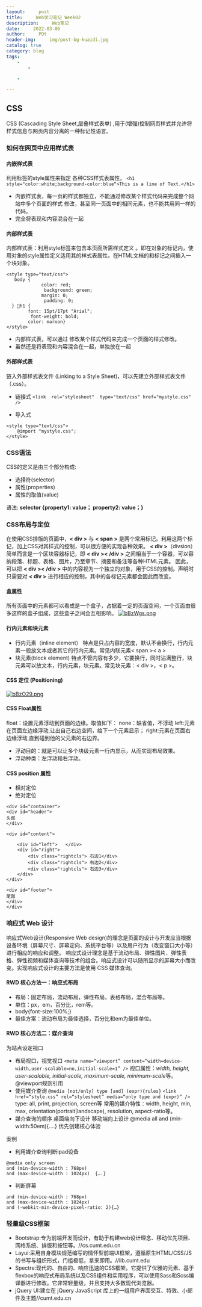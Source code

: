```yaml
---
layout:     post
title:     Web学习笔记 Week02
description:     Web笔记
date:     2022-03-06
author:     POt
header-img:     img/post-bg-kuaidi.jpg
catalog: true
category: blog
tags:     
    -   
        -   

    -   

---
```


## CSS
CSS (Cascading Style Sheet,层叠样式表单) ,用于(增强)控制网页样式并允许将样式信息与网页内容分离的一种标记性语言。
### 如何在网页中应用样式表
#### 内嵌样式表
利用标签的style属性来指定 各种CSS样式表属性。
`<h1  style="color:white;background-color:blue“>This is a line of Text.</h1>`
* 内嵌样式表，每一页的样式都独立，不能通过修改某个样式代码来完成整个网站中多个页面的样式 修改，甚至同一页面中的相同元素，也不能共用同一样的代码。
* 完全将表现和内容混合在一起
#### 内部样式表
内部样式表：利用style标签来包含本页面所需样式定义 。即在对象的标记内，使用对象的style属性定义适用其的样式表属性。在HTML文档的<HTML>和<BODY>标记之间插入一个<STYLE>...</STYLE>块对象。

```
<style type="text/css">
   body {
             color: red;
              background: green;
             margin: 0;
              padding: 0;
  } h1 {
		font: 15pt/17pt "Arial";
		 font-weight: bold; 
		color: maroon}
</style>
```

* 内部样式表，可以通过 修改某个样式代码来完成一个页面的样式修改。
* 虽然还是将表现和内容混合在一起，单独放在一起
#### 外部样式表
链入外部样式表文件 (Linking to a Style Sheet)，可以先建立外部样式表文件（.css）。
* 链接式
`<link  rel="stylesheet"  type="text/css" href="mystyle.css" />`

* 导入式

```
<style type="text/css">
	@import "mystyle.css";
</style>
```

### CSS语法
CSS的定义是由三个部分构成: 
* 选择符(selector)
* 属性(properties)
* 属性的取值(value)

语法: 
**selector {property1: value； property2: value；}**
### CSS布局与定位
在使用CSS排版的页面中，**< div >** 与 **< span >** 是两个常用标记。利用这两个标记，加上CSS对其样式的控制，可以很方便的实现各种效果。
**< div >**（divsion）简单而言是一个区块容器标记，即 **< div >< /div >** 之间相当于一个容器，可以容纳段落、标题、表格、图片，乃至章节、摘要和备注等各种HTML元素。
因此，可以把 **< div >< /div >** 中的内容视为一个独立的对象，用于CSS的控制。声明时只需要对 **< div >** 进行相应的控制，其中的各标记元素都会因此而改变。
#### 盒属性
所有页面中的元素都可以看成是一个盒子，占据着一定的页面空间，一个页面由很多这样的盒子组成，这些盒子之间会互相影响。
[![bBzWgs.png](https://s1.ax1x.com/2022/03/06/bBzWgs.png)](https://imgtu.com/i/bBzWgs)
#### 行内元素和块元素
* 行内元素（inline element）
特点是只占内容的宽度，默认不会换行，行内元素一般放文本或者其它的行内元素。常见内联元素< span >< a >
* 块元素(block element)
特点不管内容有多少，它要换行，同时沾满整行，块元素可以放文本，行内元素，块元素。常见块元素：< div >，< p >。
#### CSS 定位 (Positioning)
[![bBzO29.png](https://s1.ax1x.com/2022/03/06/bBzO29.png)](https://imgtu.com/i/bBzO29)
#### CSS  Float属性
float：设置元素浮动到页面的边缘。取值如下：
none：缺省值，不浮动
left:元素在页面左边缘浮动,让出自己右边空间，给下一个元素显示；
right:元素在页面右边缘浮动,直到碰到他的父元素的右边界。
* 浮动目的：就是可以让多个块级元素一行内显示，从而实现布局效果。
* 浮动种类：左浮动和右浮动。
#### CSS position 属性
* 相对定位
* 绝对定位

```
<div id="container">
<div id="header">
头部
</div>

<div id="content">

	<div id="left">   </div>
	<div id="right">
		<div class="rightcls"> 右边1</div>
		<div class="rightcls"> 右边2</div>
		<div class="rightcls"> 右边3</div>
	</div>
</div>

<div id="footer">
尾部
</div>
</div>
```

### 响应式 Web 设计
响应式Web设计(Responsive Web design)的理念是页面的设计与开发应当根据设备环境（屏幕尺寸、屏幕定向、系统平台等）以及用户行为（改变窗口大小等）进行相应的响应和调整。
响应式设计理念是基于流动布局、弹性图片、弹性表格、弹性视频和媒体查询等技术的组合。响应式设计可以随所显示的屏幕大小而改变。实现响应式设计的主要方法是使用 CSS 媒体查询。 
#### RWD 核心方法一：响应式布局
* 布局：固定布局，流动布局，弹性布局，表格布局，混合布局等。
* 单位：px，em，百分比，rem等。
* body{font-size:100%;}
* 最佳方案：流动布局为最佳选择，百分比和em为最佳单位。
#### RWD 核心方法二：媒介查询
为站点设定视口
* 布局视口，视觉视口
`<meta name=“viewport” content=“width=device-width,user-scalable=no,initial-scale=1” />`
视口属性：*width, height, user-scalable, initial-scale, maximum-scale, minimum-scale*等。
@viewport规则引用
* 使用媒介查询
`@media [not/only] type [and] (expr){rules}`
`<link href=“style.css” rel=“stylesheet” media=“only type and (expr)” />`
type: all, print, projection, screen等
常用的媒介特性：width, height, min, max, orientation(portrait|landscape), resolution, aspect-ratio等。
* 媒介查询的顺序
桌面端向下设计
移动端向上设计
@media all and (min-width:50em){….}
优先创建核心体验

案例
* 利用媒介查询判断ipad设备

```
@media only screen 
and (min-device-width : 768px) 
and (max-device-width : 1024px)  {….}
```

* 判断屏幕

```
and (min-device-width : 768px) 
and (max-device-width : 1024px)
and (-webkit-min-device-pixel-ratio: 2){…}
```

### 轻量级CSS框架
* Bootstrap:专为前端开发而设计，有助于构建web设计理念、移动优先项目、网格系统、排版和按钮等。//cs.cumt.edu.cn
* Layui:采用自身模块规范编写的情怀型前端UI框架，遵循原生HTML/CSS/JS的书写与组织形式，门槛极低，拿来即用。//lib.cumt.edu
* Spectre:现代的、自由的、响应迅速的CSS框架。它提供了优雅的元素、基于flexbox的响应式布局系统以及CSS组件和实用程序，可以使用Sass和Scss编译器进行修改。它非常轻量级，并且支持大多数现代浏览器。
* jQuery UI:建立在 jQuery JavaScript 库上的一组用户界面交互、特效、小部件及主题//cumt.edu.cn

